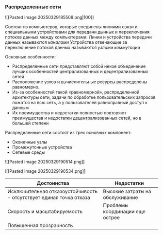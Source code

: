 ### Распределенные сети

![[Pasted image 20250329185508.png|100]]

Состоят из компьютеров, которые соединены линиями связи и специальными устройствами для передачи дынных и переключения потоков данных между компьютерами.
Линии и устройства передачи данных называются *каналами*
Устройства отвечающие за переключение потоков данных называются *узлами коммутации*

Основные особенности:

- Распределенные сети представляют собой некое объединение лучших особенностей централизованных и децентрализованных сетей
- Расположение узлов и вычислительные ресурсы распределены равномерно.
- Из-за особенностей такой «равномерной», распределенной архитектуры сети, задачи по обработке пользовательских запросов ложатся на всю сеть, а у пользователей равноправный доступ к данным
- Их преимущества и недостатки полностью повторяют преимущества и недостатки децентрализованных сетей, но в большей степени

Распределенные сети состоят из трех основных компонент:
- Оконечные узлы
- Промежуточные устройства
- Сетевые среды

![[Pasted image 20250329190514.png]]

![[Pasted image 20250329190534.png]]

| Достоинства                                                         | Недостатки                      |
| ------------------------------------------------------------------- | ------------------------------- |
| Исключительная отказоустойчивость - отсутствует единая точка отказа | Высокие затраты на обслуживание |
| Скорость и масштабируемость                                         | Проблемы координации еще острее |
| Повышенная прозрачность                                             |                                 |
